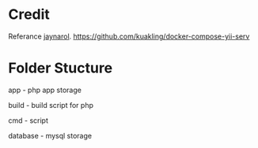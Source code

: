 # Credit
Referance [jaynarol](https://www.jaynarol.com/docker-compose-part-1/).
https://github.com/kuakling/docker-compose-yii-serv

# Folder Stucture

app - php app storage

build - build script for php

cmd - script

database - mysql storage

